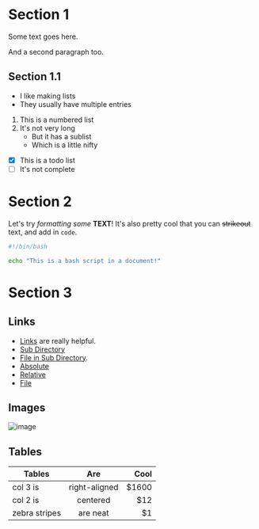 # Section 1

Some text goes here.

And a second paragraph too.

## Section 1.1

* I like making lists
* They usually have multiple entries

1. This is a numbered list
2. It's not very long
   * But it has a sublist
   * Which is a little nifty

- [x] This is a todo list
- [ ] It's not complete

# Section 2

Let's try _formatting_ *some* **TEXT**!
It's also pretty cool that you can ~~strikeout~~ text, and add in `code`.

```bash
#!/bin/bash

echo "This is a bash script in a document!"
```

# Section 3

## Links

* [Links](#links) are really helpful.
* [Sub Directory](subdirectory)
* [File in Sub Directory](subdirectory/File.md).
* [Absolute](/doc1.md)
* [Relative](./doc1.md)
* [File](doc1.md)

## Images

![image](image.png)

## Tables

| Tables        | Are           | Cool  |
| ------------- |:-------------:| -----:|
| col 3 is      | right-aligned | $1600 |
| col 2 is      | centered      |   $12 |
| zebra stripes | are neat      |    $1 |
